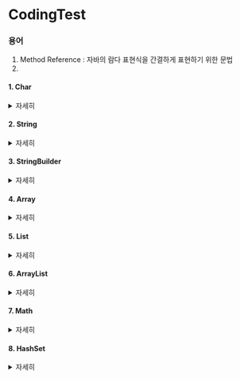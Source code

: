 # CodingTest

### 용어
1. Method Reference : 자바의 람다 표현식을 간결하게 표현하기 위한 문법
2. 

#### 1. Char
<details>
  <summary>자세히</summary>

  1. Character.isUpperCase(char) : char이 대문자 여부 확인
  2. Character.isLowerCase(char) : char이 소문자 여부 확인
  3. Character.toUpperCase(char) : char의 대문자 반환
  4. Character.toLowerCase(char) : char의 소문자 반환
</details>


#### 2. String
<details>
  <summary>자세히</summary>
  <span><b> 문자열 + int = 문자열</b></span>

  1. String replaceAll(): 두 번째 매개변수로 정규 표현식과 일치하는 모든 패턴을 대체.
  2. String replace(): 첫 번째 발견된 문자열만을 대체
  3. String toLowerCase() : 소문자로 변환
  4. String toUpperCase() : 대문자로 변환
  5. String concat(String) : 문자열 합치기
  6. String contains(String) : 포함하는지 여부 확인
  7. String substring(int) : 해당 인덱스부터 끝까지 자르기
  8. Char charAt() :문자열에서 특정 위치에 있는 문자를 반환
  9. String[] split() : 문자열을 특정 구분자를 기준으로 나누어 배열로 반환
  10. Boolean endsWith(string) : 문자열이 특정한 접미사로 끝나는지 여부 확인
  11. Boolean startsWith(string) : 문자열이 특정한 접두사로 시작하는지 여부 확인
  12. String trim() : 문자열의 앞과 뒤에서 공백을 제거
  13. String join(CharSequence delimiter, CharSequence... elements) : 문자열을 결합할 때 사용
</details>

#### 3. StringBuilder
<details>
  <summary>자세히</summary>

  1. append(String) : 추가
  2. repeat(int) :현재 내용을 지정된 횟수만큼 반복하여 추가 -> string에서 사용 가능

</details>


#### 4. Array
<details>
  <summary>자세히</summary>
  
  1. Arrays.copyOfRange([],int, int) : 범위를 지정해서 일부 요소만을 복사
  2. Arrays.copyOf([],int) : 처음부터 int까지를 복사
  3. System.arraycopy(Object src, int srcPos, Object dest, int destPos, int length) : 배열의 일부 또는 전체 요소를 다른 배열로 복사
       src: 복사할 배열(소스 배열)
       srcPos: 소스 배열에서 복사를 시작할 인덱스
       dest: 복사된 요소가 들어갈 대상 배열(목적지 배열)
       destPos: 대상 배열에서 복사를 시작할 인덱스
       length: 복사할 요소의 개수
 4. Boolean Arrays.equals([],[]) : 두 배열의 원소를 한번에 비교하여 boolean 값을 반환함

  
</details>

#### 5. List
<details>
  <summary>자세히</summary>

  1. size() : List의 크기를 반환한다.
  2. indexOf(object) : List의 원소중 Object의 원소의 index를 반환
    
</details>


#### 6. ArrayList
<details>
  <summary>자세히</summary>

  1. add() : 추가
  2. get(int) : 해당 index를 반환
  3. size() : ArrayList 크기 반환
  4. remove(int) : 
  
</details>


#### 7. Math
<details>
  <summary>자세히</summary>

  1. int Min(int, int)
  2. int Max(int, int)
</details>


#### 8. HashSet
<details>
  <summary>자세히</summary>

  1. 중복 허용 x, 순서 x, null 허용
  2. add(element) : 추가
  3. remover(element) : 삭제
  4. contains(element) : 존재 확인
  
</details>
  
